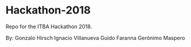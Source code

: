 # Hackathon-2018
Repo for the ITBA Hackathon 2018.

By:
	Gonzalo Hirsch
	Ignacio Villanueva
	Guido Faranna
	Gerónimo Maspero
